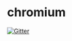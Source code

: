 # chromium

[![Gitter](https://badges.gitter.im/Join%20Chat.svg)](https://gitter.im/kuiche/chromium?utm_source=badge&utm_medium=badge&utm_campaign=pr-badge&utm_content=badge)